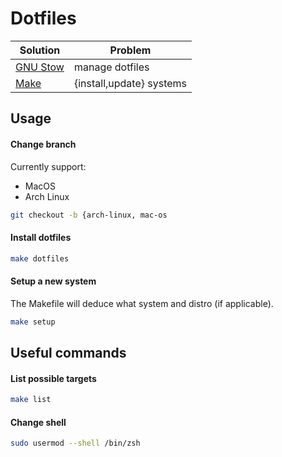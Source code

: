 # Dotfiles

| Solution                                       | Problem                  |
| ---------------------------------------------- | ------------------------ |
| [GNU Stow](https://www.gnu.org/software/stow/) | manage dotfiles          |
| [Make](Makefile)                               | {install,update} systems |

## Usage

#### Change branch

Currently support:

* MacOS
* Arch Linux

```bash
git checkout -b {arch-linux, mac-os
```

#### Install dotfiles

```bash
make dotfiles
```

#### Setup a new system

The Makefile will deduce what system and distro (if applicable). 

```bash
make setup
```

## Useful commands

#### List possible targets

```bash
make list
```

#### Change shell

```bash
sudo usermod --shell /bin/zsh
```
